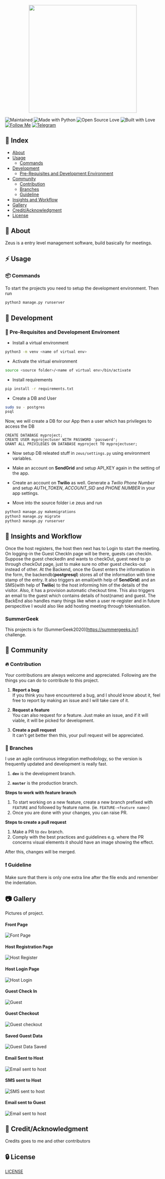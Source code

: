 <p align="center">
<img src="assets/Zeus_logo.png" height="350px">
</p>

![Maintained](https://img.shields.io/maintenance/yes/2019?style=for-the-badge&logo=github) ![Made with Python](https://img.shields.io/badge/Made%20with-Python-blueviolet?style=for-the-badge&logo=python) ![Open Source Love](https://img.shields.io/badge/Open%20Source-%E2%99%A5-red?style=for-the-badge&logo=open-source-initiative) ![Built with Love](https://img.shields.io/badge/Built%20With-%E2%99%A5-critical?style=for-the-badge&logo=ko-fi) [![Follow Me](https://img.shields.io/twitter/follow/nightwarrior_xx?color=blue&label=Follow%20%40nightwarrior_xx&logo=twitter&style=for-the-badge)](https://twitter.com/intent/follow?screen_name=nightwarrior_xx) [![Telegram](https://img.shields.io/badge/Telegram-Chat-informational?style=for-the-badge&logo=telegram)](https://telegram.me/nightwarrior_xxx)

## :ledger: Index

- [About](#beginner-about)
- [Usage](#zap-usage)
  - [Commands](#package-commands)
- [Development](#wrench-development)
  - [Pre-Requisites and Development Environment](#notebook-pre-requisites)
- [Community](#cherry_blossom-community)
  - [Contribution](#fire-contribution)
  - [Branches](#cactus-branches)
  - [Guideline](#exclamation-guideline)
- [Insights and Workflow](#beginner-insights)
- [Gallery](#camera-gallery)
- [Credit/Acknowledgment](#star2-creditacknowledgment)
- [License](#lock-license)

## :beginner: About

Zeus is a entry level management software, build basically for meetings.

## :zap: Usage

### :package: Commands

To start the projects you need to setup the development environment. Then run

```BASH
python3 manage.py runserver
```

## :wrench: Development

### :notebook: Pre-Requisites and Development Enviroment

- Install a virtual environment

```BASH
python3 -m venv <name of virtual env>
```

- Activate the virtual environment

```BASH
source <source folder>/<name of virtual env>/bin/activate
```

- Install requirements

```BASH
pip install -r requirements.txt
```

- Create a DB and User
```BASH
sudo su - postgres
psql
```
Now, we will create a DB for our App then a user which has privileges to access the DB
```
CREATE DATABASE myproject;
CREATE USER myprojectuser WITH PASSWORD 'password';
GRANT ALL PRIVILEGES ON DATABASE myproject TO myprojectuser;
```

- Now setup DB releated stuff in ```zeus/settings.py``` using environment variables.
- Make an account on **SendGrid**  and setup API_KEY again in the setting of the app.
- Create an account on **Twilio** as well. Generate a *Twilio Phone Number* and setup *AUTH_TOKEN*, *ACCOUNT_SID* and *PHONE NUMBER* in your app settings.


- Move into the source folder i.e zeus and run

```BASH
python3 manage.py makemigrations
python3 manage.py migrate
python3 manage.py runserver
```

## :beginner: Insights and Workflow

Once the host registers, the host then next has to Login to start the meeting. On logging-in the Guest CheckIn page will be there, guests can checkIn. Suppose the guest checkedIn and wants to checkOut, guest need to go through checkOut page, just to make sure no other guest checks-out instead of other.
At the Backend, once the Guest enters the information in the form, the backendb(**postgresql**) stores all of the information with time stamp of the entry. It also triggers an email(with help of **SendGrid**) and an SMS(with help of **Twilio**) to the host informing him of the details of the visitor. Also, it has a provision automatic checkout time. This also triggers an email to the guest which contains details of host(name) and guest. The BackEnd also handles many things like when a user re-register and in future perspecitive I would also like add hosting meeting through tokenisation.

### SummerGeek
This projects is for (SummerGeek2020)[https://summergeeks.in/] challenge.

## :cherry_blossom: Community

### :fire: Contribution

Your contributions are always welcome and appreciated. Following are the things you can do to contribute to this project.

1.  **Report a bug** <br>
    If you think you have encountered a bug, and I should know about it, feel free to report by making an issue and I will take care of it.

2.  **Request a feature** <br>
    You can also request for a feature. Just make an issue, and if it will viable, it will be picked for development.

3.  **Create a pull request** <br>
    It can't get better then this, your pull request will be appreciated.

### :cactus: Branches

I use an agile continuous integration methodology, so the version is frequently updated and development is really fast.

1. **`dev`** is the development branch.

2. **`master`** is the production branch.

**Steps to work with feature branch**

1. To start working on a new feature, create a new branch prefixed with `FEATURE` and followed by feature name. (ie. `FEATURE-<feature name>`)
2. Once you are done with your changes, you can raise PR.

**Steps to create a pull request**

1. Make a PR to `dev` branch.
2. Comply with the best practices and guidelines e.g. where the PR concerns visual elements it should have an image showing the effect.

After this, changes will be merged.

### :exclamation: Guideline

Make sure that there is only one extra line after the file ends and remember the indentation.


## :camera: Gallery

Pictures of project.

#### Front Page

  ![Font Page](assets/zeusFrontPage.png)

#### Host Registration Page

  ![Host Register](assets/zeusHostRegister.png)

#### Host Login Page

  ![Host Login](assets/zeusHostLogin.png)

#### Guest Check In

  ![Guest](assets/zeusClientRegister.png)

#### Guest Checkout

  ![Guest checkout](assets/zeusClientCheckout.png)

#### Saved Guest Data

  ![Guest Data Saved](assets/savedGuest.png)

#### Email Sent to Host

  ![Email sent to host](assets/hostEmailSent.png)

#### SMS sent to Host

  ![SMS sent to host](assets/hostSmsSend.jpg)

#### Email sent to Guest

   ![Email sent to host](assets/guestEmail.png)

## :star2: Credit/Acknowledgment

Credits goes to me and other contributors

## :lock: License

[LICENSE](/LICENSE)

